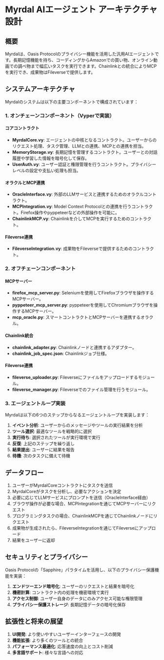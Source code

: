 # Myrdal AIエージェント アーキテクチャ設計

## 概要

Myrdalは、Oasis Protocolのプライバシー機能を活用した汎用AIエージェントです。長期記憶機能を持ち、コーディングからAmazonでの買い物、オンライン動画での調べ物まで幅広いタスクを実行できます。Chainlinkとの統合によりMCPを実行でき、成果物はFileverseで提供します。

## システムアーキテクチャ

Myrdalのシステムは以下の主要コンポーネントで構成されています：

### 1. オンチェーンコンポーネント（Vyperで実装）

#### コアコントラクト
- **MyrdalCore.vy**: エージェントの中核となるコントラクト。ユーザーからのリクエスト処理、タスク管理、LLMとの連携、MCPとの連携を担当。
- **MemoryStorage.vy**: 長期記憶を管理するコントラクト。ユーザーとの対話履歴や学習した情報を暗号化して保存。
- **UserAuth.vy**: ユーザー認証と権限管理を行うコントラクト。プライバシーレベルの設定や支払い処理も担当。

#### オラクルとMCP連携
- **OracleInterface.vy**: 外部のLLMサービスと連携するためのオラクルコントラクト。
- **MCPIntegration.vy**: Model Context Protocolとの連携を行うコントラクト。Firefox操作やpyppeteerなどの外部操作を可能に。
- **ChainlinkMCP.vy**: Chainlinkを介してMCPを実行するためのコントラクト。

#### Fileverse連携
- **FileverseIntegration.vy**: 成果物をFileverseで提供するためのコントラクト。

### 2. オフチェーンコンポーネント

#### MCPサーバー
- **firefox_mcp_server.py**: Seleniumを使用してFirefoxブラウザを操作するMCPサーバー。
- **pyppeteer_mcp_server.py**: pyppeteerを使用してChromiumブラウザを操作するMCPサーバー。
- **mcp_oracle.py**: スマートコントラクトとMCPサーバーを連携するオラクル。

#### Chainlink統合
- **chainlink_adapter.py**: Chainlinkノードと連携するアダプター。
- **chainlink_job_spec.json**: Chainlinkジョブ仕様。

#### Fileverse連携
- **fileverse_uploader.py**: Fileverseにファイルをアップロードするモジュール。
- **fileverse_manager.py**: Fileverseでのファイル管理を行うモジュール。

### 3. エージェントループ実装

Myrdalは以下の6つのステップからなるエージェントループを実装します：

1. **イベント分析**: ユーザーからのメッセージやツールの実行結果を分析
2. **ツール選択**: 最適なツールを戦略的に選択
3. **実行待ち**: 選択されたツールが実行環境で実行
4. **反復**: 上記のステップを繰り返し
5. **結果提出**: ユーザーに結果を報告
6. **待機**: 次のタスクに備えて待機

## データフロー

1. ユーザーがMyrdalCoreコントラクトにタスクを送信
2. MyrdalCoreがタスクを分析し、必要なアクションを決定
3. 必要に応じてLLMサービスにプロンプトを送信（OracleInterface経由）
4. ブラウザ操作が必要な場合、MCPIntegrationを通じてMCPサーバーにリクエスト
5. プログラミングタスクの場合、ChainlinkMCPを通じてChainlinkノードにリクエスト
6. 成果物が生成されたら、FileverseIntegrationを通じてFileverseにアップロード
7. 結果をユーザーに返却

## セキュリティとプライバシー

Oasis Protocolの「Sapphire」パラタイムを活用し、以下のプライバシー保護機能を実装：

1. **エンドツーエンド暗号化**: ユーザーのリクエストと結果を暗号化
2. **機密計算**: コントラクト内の処理を機密環境で実行
3. **アクセス制御**: ユーザー自身のデータにのみアクセス可能な権限管理
4. **プライバシー保護ストレージ**: 長期記憶データの暗号化保存

## 拡張性と将来の展望

1. **UI開発**: より使いやすいユーザーインターフェースの開発
2. **機能拡張**: より多くのツールとの統合
3. **パフォーマンス最適化**: 応答速度の向上とコスト削減
4. **多言語サポート**: 様々な言語への対応
